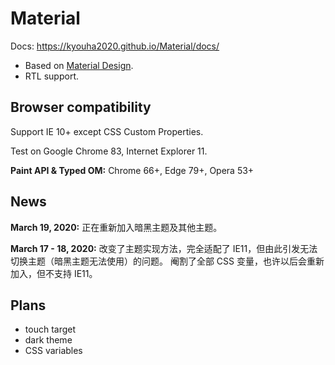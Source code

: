 # Material
Docs: https://kyouha2020.github.io/Material/docs/

* Based on [Material Design](https://material.io/).
* RTL support.

## Browser compatibility ##
Support IE 10+ except CSS Custom Properties.

Test on Google Chrome 83, Internet Explorer 11.

**Paint API & Typed OM:** Chrome 66+, Edge 79+, Opera 53+

## News ##
**March 19, 2020:** 正在重新加入暗黑主题及其他主题。

**March 17 - 18, 2020:** 改变了主题实现方法，完全适配了 IE11，但由此引发无法切换主题（暗黑主题无法使用）的问题。
阉割了全部 CSS 变量，也许以后会重新加入，但不支持 IE11。

## Plans ##
* touch target
* dark theme
* CSS variables
